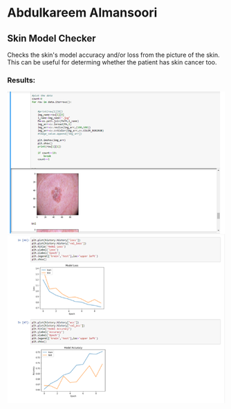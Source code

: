 # Abdulkareem Almansoori

## Skin Model Checker
Checks the skin's model accuracy and/or loss from the picture of the skin. This can be useful for determing whether the patient has skin cancer too.

### Results:

<p align="center">
<img src="stats.png">
</p>